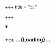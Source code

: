 +++
title = "೧೩"

+++

<div class="js_include" includetitle="true" newlevelforh1="3" unfilled url="/mahAbhAratam/kAvyam/bhAShAntaram/kn/kumAra-vyAsa-bhArata/vishvAsa-prastuti/04_virATa/13/_index.md">
<details open><summary><h3>+೧೩ ...{Loading}...</h3></summary>
</details>
</div>